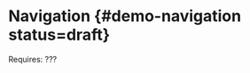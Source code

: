 # Navigation {#demo-navigation status=draft}

<div class='requirements' markdown="1">

Requires: ???

</div>
